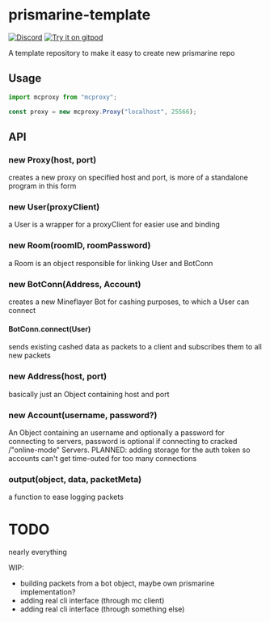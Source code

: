# prismarine-template

[![Discord](https://img.shields.io/badge/chat-on%20discord-brightgreen.svg)](https://discord.gg/GsEFRM8) [![Try it on gitpod](https://img.shields.io/badge/try-on%20gitpod-brightgreen.svg)](https://gitpod.io/#https://github.com/Rob9315/mcproxy)

A template repository to make it easy to create new prismarine repo

## Usage

```js
import mcproxy from "mcproxy";

const proxy = new mcproxy.Proxy("localhost", 25566);
```

## API

### new Proxy(host, port)

creates a new proxy on specified host and port, is more of a standalone program in this form

### new User(proxyClient)

a User is a wrapper for a proxyClient for easier use and binding

### new Room(roomID, roomPassword)

a Room is an object responsible for linking User and BotConn

### new BotConn(Address, Account)

creates a new Mineflayer Bot for cashing purposes, to which a User can connect

#### BotConn.connect(User)

sends existing cashed data as packets to a client and subscribes them to all new packets

### new Address(host, port)

basically just an Object containing host and port

### new Account(username, password?)

An Object containing an username and optionally a password for connecting to servers, password is optional if connecting to cracked /"online-mode" Servers.
PLANNED: adding storage for the auth token so accounts can't get time-outed for too many connections

### output(object, data, packetMeta)

a function to ease logging packets

# TODO

nearly everything

WIP:

- building packets from a bot object, maybe own prismarine implementation?
- adding real cli interface (through mc client)
- adding real cli interface (through something else)

